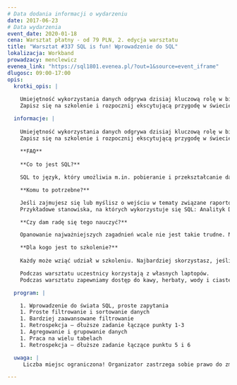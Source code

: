 ```yaml
---
# Data dodania informacji o wydarzeniu
date: 2017-06-23
# Data wydarzenia
event_date: 2020-01-18
cena: Warsztat płatny - od 79 PLN, 2. edycja warsztatu
title: "Warsztat #337 SQL is fun! Wprowadzenie do SQL"
lokalizacja: Workband
prowadzacy: menclewicz
evenea_link: "https://sql1801.evenea.pl/?out=1&source=event_iframe"
dlugosc: 09:00-17:00
opis:
  krotki_opis: |
    
    Umiejętność wykorzystania danych odgrywa dzisiaj kluczową rolę w biznesie. Osoby, które potrafią pracować z danymi są cenione i poszukiwane przez pracodawców. Praca z danymi to też świetna zabawa!
    Zapisz się na szkolenie i rozpocznij ekscytującą przygodę w świecie SQL.

  informacje: |
    
    Umiejętność wykorzystania danych odgrywa dzisiaj kluczową rolę w biznesie. Osoby, które potrafią pracować z danymi są cenione i poszukiwane przez pracodawców. Praca z danymi to też świetna zabawa!
    Zapisz się na szkolenie i rozpocznij ekscytującą przygodę w świecie SQL.
    
    **FAQ**
    
    **Co to jest SQL?**

    SQL to język, który umożliwia m.in. pobieranie i przekształcanie danych, które są przechowywane w bazach danych. Jest wykorzystywany na pierwszym etapie pracy z danymi. Przed przystąpieniem do właściwej analizy i rozpoczęciem wyciągania wniosków potrzebujesz danych w odpowiedniej formie. Duża część z nich jest przechowywana w różnego rodzaju bazach. SQL daje Ci ogromną elastyczność w dostępie do tych danych. Dzięki SQL możesz też zautomatyzować dużą część pracy związanej z raportowaniem.

    **Komu to potrzebne?**

    Jeśli zajmujesz się lub myślisz o wejściu w tematy związane raportowaniem lub analizą danych, to SQL może bardzo ułatwić Twoje życie. SQL jest również wykorzystany w programowaniu, a nawet w finansach.
    Przykładowe stanowiska, na których wykorzystuje się SQL: Analityk Danych, Analityk Biznesowy, Data Scientist, Programista Backendu, Controller Finansowy.

    **Czy dam radę się tego nauczyć?**

    Opanowanie najważniejszych zagadnień wcale nie jest takie trudne. Nie potrzebujesz podwójnego dyplomu z matematyki i informatyki. Tak naprawdę wystarczy umiejętność logicznego myślenia i odrobina samozaparcia :)

    **Dla kogo jest to szkolenie?**
    
    Każdy może wziąć udział w szkoleniu. Najbardziej skorzystasz, jeśli masz już jakieś doświadczenie w analizie danych/raportowaniu (np. Excel), ale brakuje Ci doświadczenia w pracy z bazami danych. Dzięki szkoleniu wejdziesz na kolejny poziom wtajemniczenia.

    Podczas warsztatu uczestnicy korzystają z własnych laptopów. 
    Podczas warsztatu zapewniamy dostęp do kawy, herbaty, wody i ciastek. W porze obiadowej zapewniamy pizzę.

  program: |

    1. Wprowadzenie do świata SQL, proste zapytania
    1. Proste filtrowanie i sortowanie danych
    1. Bardziej zaawansowane filtrowanie
    1. Retrospekcja – dłuższe zadanie łączące punkty 1-3
    1. Agregowanie i grupowanie danych
    1. Praca na wielu tabelach
    1. Retrospekcja – dłuższe zadanie łączące punktu 5 i 6

  uwaga: |
     Liczba miejsc ograniczona! Organizator zastrzega sobie prawo do zmiany lokalizacji wydarzenia oraz jego odwołania w przypadku niezgłoszenia się minimalnej liczby uczestników.

---
```

